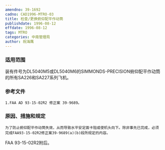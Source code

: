```yaml
---
amendno: 39-1692
cadno: CAD1996-MTRO-03
title: 检查/更换俯仰配平作动筒
publishdate: 1996-08-12
effdate: 1996-08-12
tags: MTRO
categories: 中南管理局
author: 祝海鹰
---
```


### 适用范围 
装有件号为DL5040M5或DL5040M6的SIMMONDS-PRECISION俯仰配平作动筒的所有SA226和SA227系列飞机。

<!--more-->
### 参考文件
    1.FAA AD 93-15-02R2 修正案 39-9689。

### 原因、措施和规定 
    为了防止俯仰配平作动筒失效，从而导致水平安定面卡阻或使机头向下。除非事先已完成，必须完成FAA93-15-02R2修正案39-9689(a)(b)段所规定的内容。 
FAA 93-15-02R2附后。

